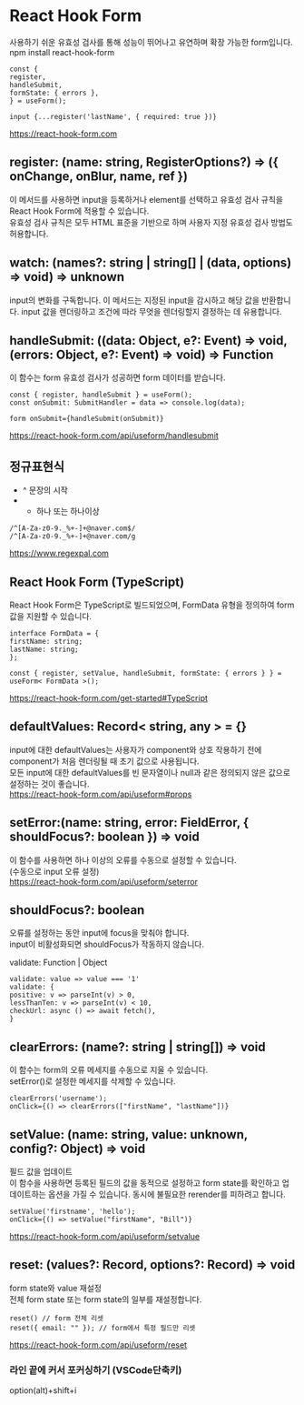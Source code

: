 # React Hook Form
사용하기 쉬운 유효성 검사를 통해 성능이 뛰어나고 유연하며 확장 가능한 form입니다.   
npm install react-hook-form
```
const {
register,
handleSubmit,
formState: { errors },
} = useForm();

input {...register('lastName', { required: true })}
```
https://react-hook-form.com

## register: (name: string, RegisterOptions?) => ({ onChange, onBlur, name, ref })
이 메서드를 사용하면 input을 등록하거나 element를 선택하고 유효성 검사 규칙을 React Hook Form에 적용할 수 있습니다.   
유효성 검사 규칙은 모두 HTML 표준을 기반으로 하며 사용자 지정 유효성 검사 방법도 허용합니다.   

## watch: (names?: string | string[] | (data, options) => void) => unknown
input의 변화를 구독합니다. 이 메서드는 지정된 input을 감시하고 해당 값을 반환합니다. input 값을 렌더링하고 조건에 따라 무엇을 렌더링할지 결정하는 데 유용합니다.

## handleSubmit: ((data: Object, e?: Event) => void, (errors: Object, e?: Event) => void) => Function

이 함수는 form 유효성 검사가 성공하면 form 데이터를 받습니다.  
```
const { register, handleSubmit } = useForm();
const onSubmit: SubmitHandler = data => console.log(data);

form onSubmit={handleSubmit(onSubmit)}
```
https://react-hook-form.com/api/useform/handlesubmit

## 정규표현식
- ^ 문장의 시작
- + 하나 또는 하나이상
```
/^[A-Za-z0-9._%+-]+@naver.com$/
/^[A-Za-z0-9._%+-]+@naver.com/g
```
https://www.regexpal.com

## React Hook Form (TypeScript)
React Hook Form은 TypeScript로 빌드되었으며, FormData 유형을 정의하여 form 값을 지원할 수 있습니다.
```
interface FormData = {
firstName: string;
lastName: string;
};

const { register, setValue, handleSubmit, formState: { errors } } = useForm< FormData >();
```
https://react-hook-form.com/get-started#TypeScript

## defaultValues: Record< string, any > = {}
input에 대한 defaultValues는 사용자가 component와 상호 작용하기 전에 component가 처음 렌더링될 때 초기 값으로 사용됩니다.   
모든 input에 대한 defaultValues를 빈 문자열이나 null과 같은 정의되지 않은 값으로 설정하는 것이 좋습니다.   
https://react-hook-form.com/api/useform#props   

## setError:(name: string, error: FieldError, { shouldFocus?: boolean }) => void
이 함수를 사용하면 하나 이상의 오류를 수동으로 설정할 수 있습니다.   
(수동으로 input 오류 설정)   
https://react-hook-form.com/api/useform/seterror   

## shouldFocus?: boolean
오류를 설정하는 동안 input에 focus을 맞춰야 합니다.   
input이 비활성화되면 shouldFocus가 작동하지 않습니다.   

validate: Function | Object   
```
validate: value => value === '1'
validate: {
positive: v => parseInt(v) > 0,
lessThanTen: v => parseInt(v) < 10,
checkUrl: async () => await fetch(),
}
```

## clearErrors: (name?: string | string[]) => void
이 함수는 form의 오류 메세지를 수동으로 지울 수 있습니다.   
setError()로 설정한 메세지를 삭제할 수 있습니다.   
```
clearErrors('username');
onClick={() => clearErrors(["firstName", "lastName"])}
```

## setValue: (name: string, value: unknown, config?: Object) => void
필드 값을 업데이트   
이 함수을 사용하면 등록된 필드의 값을 동적으로 설정하고 form state를 확인하고 업데이트하는 옵션을 가질 수 있습니다. 동시에 불필요한 rerender를 피하려고 합니다.   
```
setValue('firstname', 'hello');
onClick={() => setValue("firstName", "Bill")}
```
https://react-hook-form.com/api/useform/setvalue


## reset: (values?: Record, options?: Record) => void
form state와 value 재설정   
전체 form state 또는 form state의 일부를 재설정합니다.   
```
reset() // form 전체 리셋
reset({ email: "" }); // form에서 특정 필드만 리셋
```
https://react-hook-form.com/api/useform/reset

### 라인 끝에 커서 포커싱하기 (VSCode단축키)
option(alt)+shift+i
